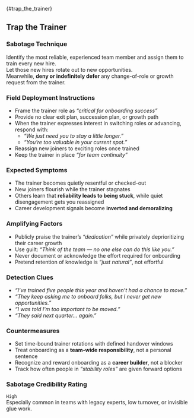 {#trap_the_trainer}
## Trap the Trainer

### Sabotage Technique
Identify the most reliable, experienced team member and assign them to train every new hire.  
Let those new hires rotate out to new opportunities.  
Meanwhile, **deny or indefinitely defer** any change-of-role or growth request from the trainer.

###  Field Deployment Instructions
- Frame the trainer role as _“critical for onboarding success”_
- Provide no clear exit plan, succession plan, or growth path
- When the trainer expresses interest in switching roles or advancing, respond with:
    - _“We just need you to stay a little longer.”_
    - _“You’re too valuable in your current spot.”_
- Reassign new joiners to exciting roles once trained
- Keep the trainer in place _“for team continuity”_

### Expected Symptoms
- The trainer becomes quietly resentful or checked-out
- New joiners flourish while the trainer stagnates
- Others learn that **reliability leads to being stuck**, while quiet disengagement gets you reassigned
- Career development signals become **inverted and demoralizing**

### Amplifying Factors
- Publicly praise the trainer’s _“dedication”_ while privately deprioritizing their career growth
- Use guilt: *“Think of the team — no one else can do this like you.”*
- Never document or acknowledge the effort required for onboarding
- Pretend retention of knowledge is _“just natural”_, not effortful

### Detection Clues
- _“I’ve trained five people this year and haven’t had a chance to move.”_
- _“They keep asking me to onboard folks, but I never get new opportunities.”_
- _“I was told I’m too important to be moved.”_
- _“They said next quarter… again.”_

### Countermeasures
- Set time-bound trainer rotations with defined handover windows
- Treat onboarding as a **team-wide responsibility**, not a personal sentence
- Recognize and reward onboarding as a **career builder**, not a blocker
- Track how often people in _“stability roles”_ are given forward options

### Sabotage Credibility Rating

`High`  
Especially common in teams with legacy experts, low turnover, or invisible glue work.
